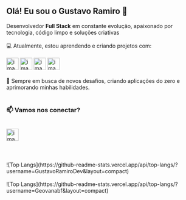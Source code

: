 ## Olá! Eu sou o Gustavo Ramiro 👋

Desenvolvedor **Full Stack** em constante evolução, apaixonado por tecnologia, código limpo e soluções criativas
<br>
<br>
💻 Atualmente, estou aprendendo e criando projetos com:
<br>
<br>
<img width="32" height="32" alt="image" src="https://github.com/user-attachments/assets/aa3b4d6a-2669-426f-862f-9149b44b537a" />
<img width="32" height="32" alt="image" src="https://github.com/user-attachments/assets/ed88ed62-9d30-4f8e-a48d-c46de4262d17" />
<img width="32" height="32" alt="image" src="https://github.com/user-attachments/assets/a61409b0-bf55-4646-a361-7de533c2ec36" />
<img width="32" height="32" alt="image" src="https://github.com/user-attachments/assets/03b40aa9-73d9-47c3-99af-994a1e6b6729" />
<br>
<br>
🚧 Sempre em busca de novos desafios, criando aplicações do zero e aprimorando minhas habilidades.
<br>
<br>
### 📫 Vamos nos conectar?
<br>
<a href="https://www.linkedin.com/in/gustavoramirobatista/" target="_blank"><img width="32" height="32" alt="image" src="https://github.com/user-attachments/assets/85937f2d-0a97-4ab1-8dcd-d953dcf24f83" /><a/>
<br>
<br>
<br>
<br>
![Top Langs](https://github-readme-stats.vercel.app/api/top-langs/?username=GustavoRamiroDev&layout=compact)
<br>
<br>
![Top Langs](https://github-readme-stats.vercel.app/api/top-langs/?username=Geovanabf&layout=compact)
